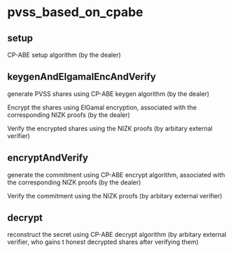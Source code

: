 # pvss_based_on_cpabe

## setup 

CP-ABE setup algorithm (by the dealer)

## keygenAndElgamalEncAndVerify 

generate PVSS shares using CP-ABE keygen algorithm (by the dealer)

Encrypt the shares using ElGamal encryption, associated with the corresponding NIZK proofs (by the dealer)

Verify the encrypted shares using the NIZK proofs (by arbitary external verifier)

## encryptAndVerify 

generate the commitment using CP-ABE encrypt algorithm, associated with the corresponding NIZK proofs (by the dealer)

Verify the commitment using the NIZK proofs (by arbitary external verifier)


## decrypt

reconstruct the secret using CP-ABE decrypt algorithm (by arbitary external verifier, who gains t honest decrypted shares after verifying them)